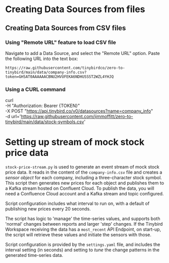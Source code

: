 # Creating Data Sources from files

## Creating Data Sources from CSV files

### Using "Remote URL" feature to load CSV file

Navigate to add a Data Source, and select the "Remote URL" option. Paste the following URL into the text box:

```https://raw.githubusercontent.com/tinybirdco/zero-to-tinybird/main/data/company-info.csv?token=GHSAT0AAAAAACBNU2HVUFEKA6NDHUSSST2WZL4YHJQ```
 
### Using a CURL command
curl \
-H "Authorization: Bearer {TOKEN}" \
-X POST "https://api.tinybird.co/v0/datasources?name=company_info" \
-d url='https://raw.githubusercontent.com/jimmoffitt/zero-to-tinybird/main/data/stock-symbols.csv'

# Setting up stream of mock stock price data

`stock-price-stream.py` is used to generate an event stream of mock stock price data. It reads in the content of the `company-info.csv` file and creates a *sensor object* for each company, including a three-character stock symbol. This script then generates new prices for each object and publishes them to a Kafka stream hosted on Confluent Cloud. To publish the data, you will need a Confluence Cloud account and a Kafka stream and topic configured. 

Script configuration includes what interval to run on, with a default of publishing new prices every 20 seconds. 

The script has logic to 'manage' the time-series values, and supports both 'normal' changes between reports and larger 'step' changes. If the Tinybird Workspace receiving the data has a `most_recent` API Endpoint, on start-up, the script will retrieve these values and initiate the sensors with those. 

Script configuration is provided by the `settings.yaml` file, and includes the interval setting (in seconds) and setting to *tune* the change patterns in the generated time-series data.    



 






